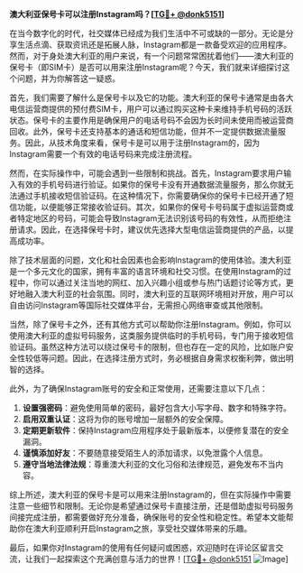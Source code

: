 **澳大利亚保号卡可以注册Instagram吗？[[TG💪+ @donk5151](https://t.me/s/donk5151)]**

在当今数字化的时代，社交媒体已经成为我们生活中不可或缺的一部分。无论是分享生活点滴、获取资讯还是拓展人脉，Instagram都是一款备受欢迎的应用程序。然而，对于身处澳大利亚的用户来说，有一个问题常常困扰着他们——澳大利亚的保号卡（即SIM卡）是否可以用来注册Instagram呢？今天，我们就来详细探讨这个问题，并为你解答这一疑惑。

首先，我们需要了解什么是保号卡以及它的功能。澳大利亚的保号卡通常是由各大电信运营商提供的预付费SIM卡，用户可以通过购买这种卡来维持手机号码的活跃状态。保号卡的主要作用是确保用户的电话号码不会因为长时间未使用而被运营商回收。此外，保号卡还支持基本的通话和短信功能，但并不一定提供数据流量服务。因此，从技术角度来看，保号卡是可以用于注册Instagram的，因为Instagram需要一个有效的电话号码来完成注册流程。

然而，在实际操作中，可能会遇到一些限制和挑战。首先，Instagram要求用户输入有效的手机号码进行验证。如果你的保号卡没有开通数据流量服务，那么你就无法通过手机接收短信验证码。在这种情况下，你需要确保你的保号卡已经开通了短信功能，以便能够正常接收验证码。其次，如果你的保号卡号码属于虚拟运营商或者特定地区的号码，可能会导致Instagram无法识别该号码的有效性，从而拒绝注册请求。因此，在选择保号卡时，建议优先选择大型电信运营商提供的产品，以提高成功率。

除了技术层面的问题，文化和社会因素也会影响Instagram的使用体验。澳大利亚是一个多元文化的国家，拥有丰富的语言环境和社交习惯。在使用Instagram的过程中，你可以通过关注当地的网红、加入兴趣小组或参与热门话题讨论等方式，更好地融入澳大利亚的社会氛围。同时，澳大利亚的互联网环境相对开放，用户可以自由访问Instagram等国际社交媒体平台，无需担心网络审查或其他限制。

当然，除了保号卡之外，还有其他方式可以帮助你注册Instagram。例如，你可以使用澳大利亚的虚拟号码服务，这类服务提供临时的手机号码，专门用于接收短信验证码。虽然这种方法可以绕过保号卡的限制，但也存在一定的风险，比如账户安全性较低等问题。因此，在选择注册方式时，务必根据自身需求权衡利弊，做出明智的选择。

此外，为了确保Instagram账号的安全和正常使用，还需要注意以下几点：

1. **设置强密码**：避免使用简单的密码，最好包含大小写字母、数字和特殊字符。
2. **启用双重认证**：这将为你的账号增加一层额外的安全保障。
3. **定期更新软件**：保持Instagram应用程序处于最新版本，以便修复潜在的安全漏洞。
4. **谨慎添加好友**：不要随意接受陌生人的添加请求，以免泄露个人信息。
5. **遵守当地法律法规**：尊重澳大利亚的文化习俗和法律规范，避免发布不当内容。

综上所述，澳大利亚的保号卡是可以用来注册Instagram的，但在实际操作中需要注意一些细节和限制。无论你是希望通过保号卡直接注册，还是借助虚拟号码服务间接完成注册，都需要做好充分准备，确保账号的安全性和稳定性。希望本文能帮助你在澳大利亚顺利开启Instagram之旅，享受社交媒体带来的乐趣。

最后，如果你对Instagram的使用有任何疑问或困惑，欢迎随时在评论区留言交流，让我们一起探索这个充满创意与活力的世界！[[TG💪+ @donk5151](https://t.me/s/donk5151) ![Image](https://i.postimg.cc/rwNCRYN7/Snipaste-2025-04-30-17-27-05.png)]